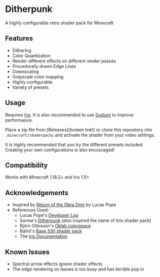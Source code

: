 # Ditherpunk

A highly configurable retro shader pack for Minecraft

## Features

- Dithering
- Color Quantization
- Render different effects on different render passes
- Procedurally drawn Edge Lines
- Downscaling
- Grayscale color mapping
- Highly configurable
- Variety of presets

## Usage

Requires [Iris](https://www.irisshaders.dev/).
It is also recommended to use [Sodium](https://modrinth.com/mod/sodium)
to improve performance.

Place a zip file from [Releases](broken link!) or clone this repository
into `.minecraft/shaderpacks` and activate the shader from your video settings.

It is highly recommended that you try the different presets included.
Creating your own configurations is also encouraged!

## Compatibility

Works with Minecraft 1.18.2+ and Iris 1.5+

## Acknowledgements

- Inspired by [Return of the Obra Dinn](https://obradinn.com/) by Lucas Pope
- References Used:
  - Lucas Pope's [Developer Log](https://forums.tigsource.com/index.php?topic=40832.0)
  - Surma's [Ditherpunk](https://surma.dev/things/ditherpunk/)
  (also inspired the name of this shader pack)
  - Björn Ottosson's [Oklab colorspace](https://bottosson.github.io/posts/oklab/)
  - Bálint's [Base 330 shader pack](https://github.com/shaderLABS/Base-330)
  - The [Iris Documentation](https://shaders.properties/)

## Known Issues

- Spectral arrow effects ignore shader effects
- The edge rendering on leaves is too busy and has terrible pop in
